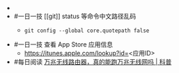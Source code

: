 -
- #一日一技 [[git]] status 等命令中文路径乱码
	- ```
	  git config --global core.quotepath false
	  ```
- #一日一技 查看 App Store 应用信息
	- https://itunes.apple.com/lookup?id=<应用ID>
- #每日阅读 [万兆无线路由器，真的能跑万兆无线网吗 | 科普](https://sspai.com/post/71581)